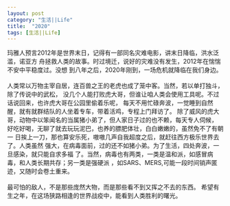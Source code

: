 ```yaml
---
layout: post
category: "生活||Life"
title:  "2020"
tags: [生活||Life]
---
```

<p align="left" style="text-align:left;">
玛雅人预言2012年是世界末日，记得有一部同名灾难电影，讲末日降临，洪水泛滥，诺亚方
舟拯救人类的故事。时过境迁，说好的灾难没有发生，2012年在惴惴不安中平稳度过。没想
到八年之后，2020年刚到，一场危机就降临在我们身边。<br><br>
人类常以万物主宰自居，连百兽之王的老虎也成了笼中客。当然，若以单打独斗，除了传说中的武松，
没几个人能打败虎大哥，但谁让咱人类会使用工具呢。不过话说回来，也许虎大哥在公园里偷着乐呢，
每天不用忙碌奔波，一觉睡到自然醒，就有就群结队的人坐着专车，带着活鸡，专程上门拜访了。
除了威风的虎大哥，动物中以笨闻名的当属猪小弟了，但人家日子过的也不赖，每天专人伺候，
好吃好喝，无聊了就去玩玩泥巴，也养的膘肥体壮，白白嫩嫩的，虽然免不了有朝一
日挨上一刀，那也算安乐死，嗷嗷几声自我超度之后，就赶往西方极乐世界去了。人类虽然
强大，在病毒面前，过的还不如猪小弟。为了生活，四处奔波，一旦感染，就只能自求多福
了。当然，病毒也有两类，一类是温和派，如感冒病毒，和人类长期共存；另一类是强硬派
，如SARS、MERS,可能一段时间销声匿迹，又随时会卷土重来。<br><br>
最可怕的敌人，不是那些庞然大物，而是那些看不到又挥之不去的东西。
希望有生之年，在这场狭路相逢的世界战疫中，能看到人类胜利的曙光。
</p>

